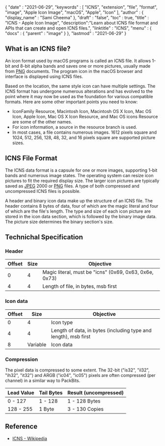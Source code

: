 {
  "date" : "2021-06-29",
  "keywords" : [ "ICNS", "extension", "file", "format", "image", "Apple Icon Image", "macOS", "Apple", "Icon" ],
  "author" : {
    "display_name" : "Sami Cheema"
  },
  "draft" : "false",
  "toc" : true,
  "title" : "ICNS - Apple Icon Image",
  "description":"Learn about ICNS file format and APIs that can create and open ICNS files.",
  "linktitle" : "ICNS",
  "menu" : {
    "docs" : {
      "parent" : "image"
    }
  },
  "lastmod" : "2021-06-29"
}

## What is an ICNS file? ##

An icon format used by macOS programs is called an ICNS file. It allows 1-bit and 8-bit alpha bands and saves one or more pictures, usually made from [PNG](/image/png/) documents. The program icon in the macOS browser and interface is displayed using ICNS files.

Based on the location, the same style icon can have multiple settings. The ICNS format has undergone numerous alterations and has evolved to the point where it may now be used as the foundation for various compatible formats. Here are some other important points you need to know:

* IconFamily Resource, Macintosh Icon, Macintosh OS X Icon, Mac OS Icon, Apple Icon, Mac OS X Icon Resource, and Mac OS icons Resource are some of the other names. 
* For icon information, a source in the resource branch is used.
* In most cases, a file contains numerous images. 1612 pixels square and 1024, 512, 256, 128, 48, 32, and 16 pixels square are supported picture sizes.


## ICNS File Format ##

The ICNS data format is a capsule for one or more images, supporting 1-bit bands and numerous image states. 
The operating system can resize icon pictures to fit the required display size. The larger icon pictures are typically saved as [JPEG](/image/jpeg/) 2000 or [PNG](/image/png/) files. A type of both compressed and uncompressed ICNS files is possible. 

A header and binary icon data make up the structure of an ICNS file. The header contains 8 bytes of data, four of which are the magic literal and four of which are the file's length. The type and size of each icon picture are stored in the icon data section, which is followed by the binary image data. The picture size determines the binary section's size.

## Technichal Specification ##

### Header ###

|Offset|Size|Objective
---|---|---|
|0|4|Magic literal, must be "icns" (0x69, 0x63, 0x6e, 0x73)
|4|4|Length of file, in bytes, msb first


### Icon data ###

|Offset|Size|Objective
---|---|---|
|0|4|Icon type
|4|4|Length of data, in bytes (including type and length), msb first
|8|Variable|Icon data

### Compression ###

The pixel data is compressed to some extent. The 32-bit ("is32", "il32", "ih32", "it32") and ARGB ("ic04", "ic05") pixels are often compressed (per channel) in a similar way to PackBits.

|Lead Value|Tail Bytes|Result (uncompressed)
---|---|---|
|0 - 127|1 - 128|1 - 128 Bytes
|128 - 255|1 Byte|3 - 130 Copies

## Reference ##

* [ICNS - Wikipedia](https://en.wikipedia.org/wiki/Apple_Icon_Image_format)
